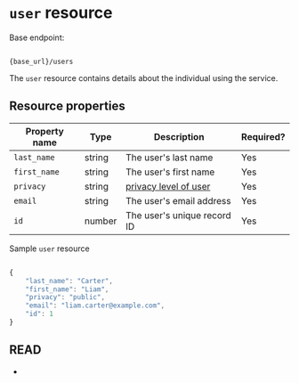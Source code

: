 # `user` resource

Base endpoint:

```shell

{base_url}/users
```

The `user` resource contains details about the individual using the service.

## Resource properties

| Property name | Type | Description | Required? |
| ------------- | ----------- | ----------- | ----------- |
| `last_name` | string | The user's last name | Yes |
| `first_name` | string | The user's first name | Yes |
| `privacy` | string | [privacy level of user](https://github.com/cnjoyce1225/the-archivist/blob/bbd5931f192693c62aa5172a50486bfbd16edb9e/Docs/References/privacy.md) | Yes |
| `email` | string | The user's email address | Yes |
| `id` | number | The user's unique record ID | Yes |

Sample `user` resource

```js

{
    "last_name": "Carter",
    "first_name": "Liam",
    "privacy": "public",
    "email": "liam.carter@example.com",
    "id": 1
}
```


## READ

* 

